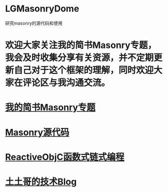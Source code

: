 # LGMasonryDome
研究masonry的源代码和使用

# 欢迎大家关注我的简书Masonry专题，我会及时收集分享有关资源，并不定期更新自己对于这个框架的理解，同时欢迎大家在评论区与我沟通交流。
# [我的简书Masonry专题](https://www.jianshu.com/c/1c0404ce93ab)

#  [Masonry源代码](https://github.com/SnapKit/Masonry)

#  [ReactiveObjC函数式链式编程](https://github.com/ReactiveCocoa/ReactiveObjC)

# [土土哥的技术Blog](http://tutuge.me/2015/05/23/autolayout-example-with-masonry/)
